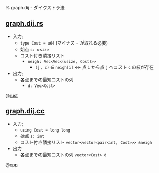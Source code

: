 % graph.dij - ダイクストラ法

## [graph.dij.rs](graph.dij.rs)

- 入力;
    - `type Cost = u64` (マイナス `-` が取れる必要)
    - 始点 `s: usize`
    - コスト付き隣接リスト
        - `neigh: Vec<Vec<(usize, Cost)>>`
            - `(j, c)` $\in$ `neigh[i]` $\iff$ 点 `i` から点 `j` へコスト `c` の枝が存在
- 出力;
    - 各点までの最短コストの列
        - `d: Vec<Cost>`

@[rust](graph.dij.rs)

## [graph.dij.cc](graph.dij.cc)

- 入力;
    - `using Cost = long long`
    - 始点 `s: int`
    - コスト付き隣接リスト `vector<vector<pair<int, Cost>>> &neigh`
- 出力
    - 各点までの最短コストの列 `vector<Cost> d`

@[cpp](graph.dij.cc)
